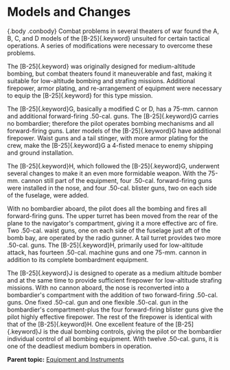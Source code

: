 
Models and Changes
==================

 {.body .conbody}
Combat problems in several theaters of war found the A, B, C, and D
models of the [B-25]{.keyword} unsuited for certain tactical operations.
A series of modifications were necessary to overcome these problems.

The [B-25]{.keyword} was originally designed for medium-altitude
bombing, but combat theaters found it maneuverable and fast, making it
suitable for low-altitude bombing and strafing missions. Additional
firepower, armor plating, and re-arrangement of equipment were necessary
to equip the [B-25]{.keyword} for this type mission.

The [B-25]{.keyword}G, basically a modified C or D, has a 75-mm. cannon
and additional forward-firing .50-cal. guns. The [B-25]{.keyword}G
carries no bombardier; therefore the pilot operates bombing mechanisms
and all forward-firing guns. Later models of the [B-25]{.keyword}G have
additional firepower. Waist guns and a tail stinger, with more armor
plating for the crew, make the [B-25]{.keyword}G a 4-fisted menace to
enemy shipping and ground installation.

The [B-25]{.keyword}H, which followed the [B-25]{.keyword}G, underwent
several changes to make it an even more formidable weapon. With the
75-mm. cannon still part of the equipment, four .50-cal. forward-firing
guns were installed in the nose, and four .50-cal. blister guns, two on
each side of the fuselage, were added.

With no bombardier aboard, the pilot does all the bombing and fires all
forward-firing guns. The upper turret has been moved from the rear of
the plane to the navigator\'s compartment, giving it a more effective
arc of fire. Two .50-cal. waist guns, one on each side of the fuselage
just aft of the bomb bay, are operated by the radio gunner. A tail
turret provides two more .50-cal. guns. The [B-25]{.keyword}H, primarily
used for low-altitude attack, has fourteen .50-cal. machine guns and one
75-mm. cannon in addition to its complete bombardment equipment.

The [B-25]{.keyword}J is designed to operate as a medium altitude bomber
and at the same time to provide sufficient firepower for low-altitude
strafing missions. With no cannon aboard, the nose is reconverted into a
bombardier\'s compartment with the addition of two forward-firing
.50-cal. guns. One fixed .50-cal. gun and one flexible .50-cal. gun in
the bombardier\'s compartment-plus the four forward-firing blister guns
give the pilot highly effective firepower. The rest of the firepower is
identical with that of the [B-25]{.keyword}H. One excellent feature of
the [B-25]{.keyword}J is the dual bombing controls, giving the pilot or
the bombardier individual control of all bombing equipment. With twelve
.50-cal. guns, it is one of the deadliest medium bombers in operation.




**Parent topic:** [Equipment and
Instruments](../mdita/equipment_and_instruments.md "This section provides a survey of the key systems, equipment and instrumentation of the B-25 airplane.")




